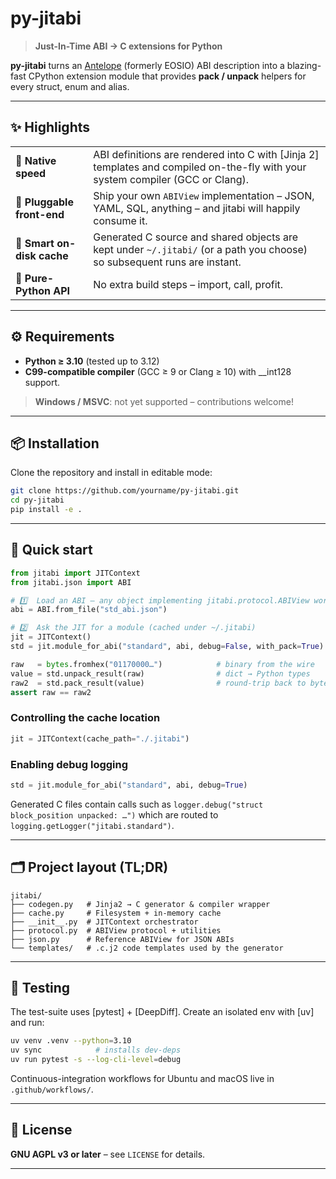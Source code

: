 # py-jitabi

> **Just-In-Time ABI → C extensions for Python**

**py-jitabi** turns an [Antelope](https://github.com/AntelopeIO) (formerly EOSIO) ABI description into a blazing-fast CPython extension module that provides **pack / unpack** helpers for every struct, enum and alias.

---

## ✨ Highlights

| | |
|---|---|
| 🚀 **Native speed** | ABI definitions are rendered into C with [Jinja 2] templates and compiled on-the-fly with your system compiler (GCC or Clang). |
| 🧩 **Pluggable front-end** | Ship your own `ABIView` implementation – JSON, YAML, SQL, anything – and jitabi will happily consume it. |
| 💾 **Smart on-disk cache** | Generated C source and shared objects are kept under `~/.jitabi/` (or a path you choose) so subsequent runs are instant. |
| 🐍 **Pure-Python API** | No extra build steps – import, call, profit. |

---

## ⚙️ Requirements

* **Python ≥ 3.10** (tested up to 3.12)
* **C99-compatible compiler** (GCC ≥ 9 or Clang ≥ 10) with __int128 support.

> **Windows / MSVC**: not yet supported – contributions welcome!

---

## 📦 Installation

Clone the repository and install in editable mode:

```bash
git clone https://github.com/yourname/py-jitabi.git
cd py-jitabi
pip install -e .
```

---

## 🚀 Quick start

```python
from jitabi import JITContext
from jitabi.json import ABI

# 1️⃣  Load an ABI – any object implementing jitabi.protocol.ABIView works
abi = ABI.from_file("std_abi.json")

# 2️⃣  Ask the JIT for a module (cached under ~/.jitabi)
jit = JITContext()
std = jit.module_for_abi("standard", abi, debug=False, with_pack=True)

raw   = bytes.fromhex("01170000…")            # binary from the wire
value = std.unpack_result(raw)                # dict → Python types
raw2  = std.pack_result(value)                # round-trip back to bytes
assert raw == raw2
```

### Controlling the cache location

```python
jit = JITContext(cache_path="./.jitabi")
```

### Enabling debug logging

```python
std = jit.module_for_abi("standard", abi, debug=True)
```

Generated C files contain calls such as `logger.debug("struct block_position unpacked: …")` which are routed to `logging.getLogger("jitabi.standard")`.

---

## 🗂 Project layout (TL;DR)

```
jitabi/
├── codegen.py   # Jinja2 → C generator & compiler wrapper
├── cache.py     # Filesystem + in-memory cache
├── __init__.py  # JITContext orchestrator
├── protocol.py  # ABIView protocol + utilities
├── json.py      # Reference ABIView for JSON ABIs
└── templates/   # .c.j2 code templates used by the generator
```

---

## 🧪 Testing

The test-suite uses [pytest] + [DeepDiff].  Create an isolated env with [uv] and run:

```bash
uv venv .venv --python=3.10
uv sync            # installs dev-deps
uv run pytest -s --log-cli-level=debug
```

Continuous-integration workflows for Ubuntu and macOS live in `.github/workflows/`.

---

## 📜 License

**GNU AGPL v3 or later** – see `LICENSE` for details.

---
